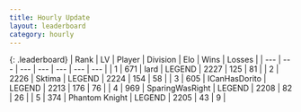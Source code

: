 ```yaml
---
title: Hourly Update
layout: leaderboard
category: hourly
---
```


{: .leaderboard}
| Rank | LV | Player | Division | Elo | Wins | Losses |
| --- | --- | --- | --- | --- | --- | --- |
| <span data-change="0">1</span> | 671 | <span title="ID: 515615">lard</span> | LEGEND | <span data-change="0">2227</span> | <span data-change="0">125</span> | <span data-change="0">81</span> |
| <span data-change="0">2</span> | 2226 | <span title="ID: 353063">Sktima</span> | LEGEND | <span data-change="0">2224</span> | <span data-change="0">154</span> | <span data-change="0">58</span> |
| <span data-change="9">3</span> | 605 | <span title="ID: 415713">ICanHasDorito</span> | LEGEND | <span data-change="26">2213</span> | <span data-change="3">176</span> | <span data-change="0">76</span> |
| <span data-change="0">4</span> | 969 | <span title="ID: 402846">SparingWasRight</span> | LEGEND | <span data-change="0">2208</span> | <span data-change="0">82</span> | <span data-change="0">26</span> |
| <span data-change="0">5</span> | 374 | <span title="ID: 742939">Phantom Knight</span> | LEGEND | <span data-change="0">2205</span> | <span data-change="0">43</span> | <span data-change="0">9</span> |